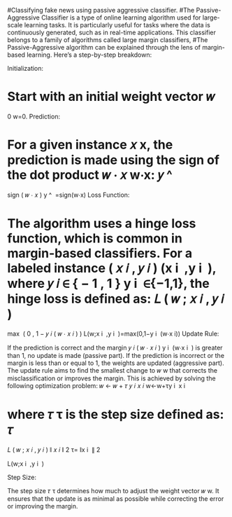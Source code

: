 #Classifying fake news using passive aggressive classifier.
#The Passive-Aggressive Classifier is a type of online learning algorithm used for large-scale learning tasks. It is particularly useful for tasks where the data is continuously generated, such as in real-time applications. This classifier belongs to a family of algorithms called large margin classifiers,
#The Passive-Aggressive algorithm can be explained through the lens of margin-based learning. Here’s a step-by-step breakdown:

Initialization:

Start with an initial weight vector 
𝑤
=
0
w=0.
Prediction:

For a given instance 
𝑥
x, the prediction is made using the sign of the dot product 
𝑤
⋅
𝑥
w⋅x:
𝑦
^
=
sign
(
𝑤
⋅
𝑥
)
y
^
​
 =sign(w⋅x)
Loss Function:

The algorithm uses a hinge loss function, which is common in margin-based classifiers. For a labeled instance 
(
𝑥
𝑖
,
𝑦
𝑖
)
(x 
i
​
 ,y 
i
​
 ), where 
𝑦
𝑖
∈
{
−
1
,
1
}
y 
i
​
 ∈{−1,1}, the hinge loss is defined as:
𝐿
(
𝑤
;
𝑥
𝑖
,
𝑦
𝑖
)
=
max
⁡
(
0
,
1
−
𝑦
𝑖
(
𝑤
⋅
𝑥
𝑖
)
)
L(w;x 
i
​
 ,y 
i
​
 )=max(0,1−y 
i
​
 (w⋅x 
i
​
 ))
Update Rule:

If the prediction is correct and the margin 
𝑦
𝑖
(
𝑤
⋅
𝑥
𝑖
)
y 
i
​
 (w⋅x 
i
​
 ) is greater than 1, no update is made (passive part).
If the prediction is incorrect or the margin is less than or equal to 1, the weights are updated (aggressive part).
The update rule aims to find the smallest change to 
𝑤
w that corrects the misclassification or improves the margin. This is achieved by solving the following optimization problem:
𝑤
←
𝑤
+
𝜏
𝑦
𝑖
𝑥
𝑖
w←w+τy 
i
​
 x 
i
​
 
where 
𝜏
τ is the step size defined as:
𝜏
=
𝐿
(
𝑤
;
𝑥
𝑖
,
𝑦
𝑖
)
∥
𝑥
𝑖
∥
2
τ= 
∥x 
i
​
 ∥ 
2
 
L(w;x 
i
​
 ,y 
i
​
 )
​
 
Step Size:

The step size 
𝜏
τ determines how much to adjust the weight vector 
𝑤
w. It ensures that the update is as minimal as possible while correcting the error or improving the margin.
